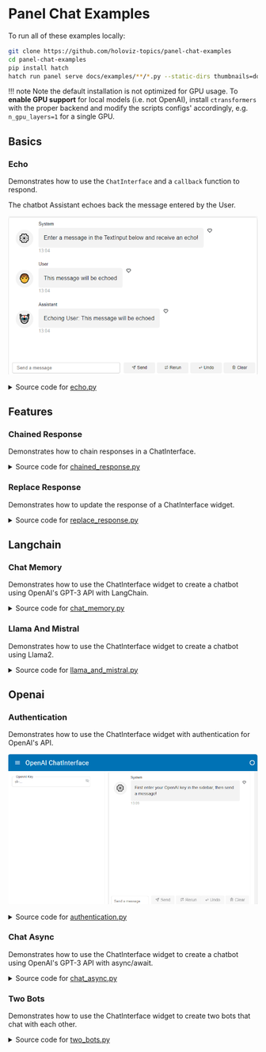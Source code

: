 
# Panel Chat Examples

To run all of these examples locally:
```bash
git clone https://github.com/holoviz-topics/panel-chat-examples
cd panel-chat-examples
pip install hatch
hatch run panel serve docs/examples/**/*.py --static-dirs thumbnails=docs/assets/thumbnails --autoreload
```

!!! note
    Note the default installation is not optimized for GPU usage. To **enable GPU support** for
    local models (i.e. not OpenAI), install `ctransformers` with the proper backend and modify the
    scripts configs' accordingly, e.g. `n_gpu_layers=1` for a single GPU.

## Basics

### Echo

Demonstrates how to use the `ChatInterface` and a `callback` function to respond.

The chatbot Assistant echoes back the message entered by the User.

[<img src="assets/thumbnails/echo.png" alt="Echo" style="max-height: 400px; max-width: 100%;">](examples/basics/echo.py)

<details>
<summary>Source code for <a href='examples/basics/echo.py' target='_blank'>echo.py</a></summary>
```python
"""
Demonstrates how to use the `ChatInterface` and a `callback` function to respond.

The chatbot Assistant echoes back the message entered by the User.
"""

import panel as pn

pn.extension()


def callback(contents: str, user: str, instance: pn.widgets.ChatInterface):
    message = f"Echoing {user}: {contents}"
    return message


chat_interface = pn.widgets.ChatInterface(callback=callback)
chat_interface.send(
    "Enter a message in the TextInput below and receive an echo!",
    user="System",
    respond=False,
)
chat_interface.servable()
```
</details>


### Echo Stream

Demonstrates how to use the `ChatInterface` and a `callback` function to stream back responses.

The chatbot Assistant echoes back the message entered by the User in a *streaming* fashion.

[<img src="assets/thumbnails/echo_stream.png" alt="Echo Stream" style="max-height: 400px; max-width: 100%;">](examples/basics/echo_stream.py)

<details>
<summary>Source code for <a href='examples/basics/echo_stream.py' target='_blank'>echo_stream.py</a></summary>
```python
"""
Demonstrates how to use the `ChatInterface` and a `callback` function to stream back responses.

The chatbot Assistant echoes back the message entered by the User in a *streaming* fashion.
"""


from time import sleep

import panel as pn

pn.extension()


def callback(contents: str, user: str, instance: pn.widgets.ChatInterface):
    sleep(1)
    message = ""
    for char in contents:
        sleep(0.05)
        message += char
        yield message


chat_interface = pn.widgets.ChatInterface(callback=callback)
chat_interface.send(
    "Enter a message in the TextInput below and receive an echo!",
    user="System",
    respond=False,
)
chat_interface.servable()
```
</details>


## Features

### Chained Response

Demonstrates how to chain responses in a ChatInterface.
<details>
<summary>Source code for <a href='examples/features/chained_response.py' target='_blank'>chained_response.py</a></summary>
```python
"""
Demonstrates how to chain responses in a ChatInterface.
"""

from time import sleep

import panel as pn

pn.extension()

ARM_BOT = "Arm Bot"
LEG_BOT = "Leg Bot"


async def callback(contents: str, user: str, instance: pn.widgets.ChatInterface):
    sleep(1)
    if user == "User":
        yield {
            "user": ARM_BOT,
            "avatar": "🦾",
            "value": f"Hey, {LEG_BOT}! Did you hear the user?",
        }
        instance.respond()
    elif user == ARM_BOT:
        user_entry = instance.value[-3]
        user_contents = user_entry.value
        yield {
            "user": LEG_BOT,
            "avatar": "🦿",
            "value": f'Yeah! They said "{user_contents}".',
        }


chat_interface = pn.widgets.ChatInterface(callback=callback)
chat_interface.send("Send a message!", user="System", respond=False)
chat_interface.servable()
```
</details>


### Delayed Placeholder

Demonstrates how to delay the display of the placeholder.
<details>
<summary>Source code for <a href='examples/features/delayed_placeholder.py' target='_blank'>delayed_placeholder.py</a></summary>
```python
"""
Demonstrates how to delay the display of the placeholder.
"""

from asyncio import sleep
from random import choice

import panel as pn

pn.extension()


async def callback(contents: str, user: str, instance: pn.widgets.ChatInterface):
    try:
        seconds = float(contents)
        if 0 < seconds < 10:
            await sleep(seconds)
            return f"Slept {contents} seconds!"
        else:
            return "Please enter a number between 1 and 9!"
    except ValueError:
        return "Please enter a number!"


chat_interface = pn.widgets.ChatInterface(
    callback=callback,
    placeholder_threshold=2,
    placeholder_text="Waiting for reply...",
)
chat_interface.send(
    "Send a number to make the system sleep between 1 and 9 seconds!",
    user="System",
    respond=False,
)
chat_interface.servable()
```
</details>


### Replace Response

Demonstrates how to update the response of a ChatInterface widget.
<details>
<summary>Source code for <a href='examples/features/replace_response.py' target='_blank'>replace_response.py</a></summary>
```python
"""
Demonstrates how to update the response of a ChatInterface widget.
"""

from asyncio import sleep
from random import choice

import panel as pn

pn.extension()


async def callback(contents: str, user: str, instance: pn.widgets.ChatInterface):
    yield "Let me flip the coin for you..."
    await sleep(1)

    characters = "/|\\_"
    index = 0
    for _ in range(0, 28):
        index = (index + 1) % len(characters)
        yield "\r" + characters[index]
        await sleep(0.005)

    result = choice(["heads", "tails"])
    if result in contents.lower():
        yield f"Woohoo, {result}! You win!"
    else:
        yield f"Aw, got {result}. Try again!"


chat_interface = pn.widgets.ChatInterface(
    widgets=[pn.widgets.RadioButtonGroup(options=["Heads!", "Tails!"])],
    callback=callback,
    callback_user="Game Master",
)
chat_interface.send(
    "Select heads or tails, then click send!", user="System", respond=False
)
chat_interface.servable()
```
</details>


### Slim Interface

Demonstrates how to create a slim ChatInterface widget that fits in the sidebar.
<details>
<summary>Source code for <a href='examples/features/slim_interface.py' target='_blank'>slim_interface.py</a></summary>
```python
"""
Demonstrates how to create a slim ChatInterface widget that fits in the sidebar.
"""
import panel as pn

pn.extension()


async def callback(contents: str, user: str, instance: pn.widgets.ChatInterface):
    message = f"Echoing {user}: {contents}"
    return message


chat_interface = pn.widgets.ChatInterface(
    callback=callback,
    show_send=False,
    show_rerun=False,
    show_undo=False,
    show_clear=False,
    show_button_name=False,
    height=875,
    width=475,
)
chat_interface.send("Send a message and hear an echo!", user="System", respond=False)

pn.template.FastListTemplate(
    main=["# Insert the main content here to chat about it; maybe a PDF?"],
    sidebar=[chat_interface],
    sidebar_width=500,
).servable()
```
</details>


## Langchain

### Chat Memory

Demonstrates how to use the ChatInterface widget to create a chatbot using
OpenAI's GPT-3 API with LangChain.
<details>
<summary>Source code for <a href='examples/langchain/chat_memory.py' target='_blank'>chat_memory.py</a></summary>
```python
"""
Demonstrates how to use the ChatInterface widget to create a chatbot using
OpenAI's GPT-3 API with LangChain.
"""

import panel as pn
from langchain.chains import ConversationChain
from langchain.chat_models import ChatOpenAI
from langchain.memory import ConversationBufferMemory

pn.extension()


async def callback(contents: str, user: str, instance: pn.widgets.ChatInterface):
    await chain.apredict(input=contents)


chat_interface = pn.widgets.ChatInterface(callback=callback, callback_user="ChatGPT")
chat_interface.send(
    "Send a message to get a reply from ChatGPT!", user="System", respond=False
)

callback_handler = pn.widgets.langchain.PanelCallbackHandler(
    chat_interface=chat_interface
)
llm = ChatOpenAI(streaming=True, callbacks=[callback_handler])
memory = ConversationBufferMemory()
chain = ConversationChain(llm=llm, memory=memory)
chat_interface.servable()
```
</details>


### Chroma Pdf Qa

Demonstrates how to use the ChatInterface widget to chat about a PDF using
OpenAI's API with LangChain.
<details>
<summary>Source code for <a href='examples/langchain/chroma_pdf_qa.py' target='_blank'>chroma_pdf_qa.py</a></summary>
```python
"""
Demonstrates how to use the ChatInterface widget to chat about a PDF using
OpenAI's API with LangChain.
"""

import os
import tempfile

import panel as pn
from langchain.chains import RetrievalQA
from langchain.document_loaders import PyPDFLoader
from langchain.embeddings import OpenAIEmbeddings
from langchain.llms import OpenAI
from langchain.text_splitter import CharacterTextSplitter
from langchain.vectorstores import Chroma

pn.extension()


def initialize_chain():
    if key_input.value:
        os.environ["OPENAI_API_KEY"] = key_input.value

    selections = (pdf_input.value, k_slider.value, chain_select.value)
    if selections in pn.state.cache:
        return pn.state.cache[selections]

    chat_input.placeholder = "Ask questions here!"

    # load document
    with tempfile.NamedTemporaryFile("wb", delete=False) as f:
        f.write(pdf_input.value)
    file_name = f.name
    loader = PyPDFLoader(file_name)
    documents = loader.load()
    # split the documents into chunks
    text_splitter = CharacterTextSplitter(chunk_size=1000, chunk_overlap=0)
    texts = text_splitter.split_documents(documents)
    # select which embeddings we want to use
    embeddings = OpenAIEmbeddings()
    # create the vectorestore to use as the index
    db = Chroma.from_documents(texts, embeddings)
    # expose this index in a retriever interface
    retriever = db.as_retriever(
        search_type="similarity", search_kwargs={"k": k_slider.value}
    )
    # create a chain to answer questions
    qa = RetrievalQA.from_chain_type(
        llm=OpenAI(),
        chain_type=chain_select.value,
        retriever=retriever,
        return_source_documents=True,
        verbose=True,
    )
    return qa


async def respond(contents, user, chat_interface):
    if not pdf_input.value:
        chat_interface.send(
            {"user": "System", "value": "Please first upload a PDF!"}, respond=False
        )
        return
    elif chat_interface.active == 0:
        chat_interface.active = 1
        chat_interface.active_widget.placeholder = "Ask questions here!"
        yield {"user": "OpenAI", "value": "Let's chat about the PDF!"}
        return

    qa = initialize_chain()
    response = qa({"query": contents})
    answers = pn.Column(response["result"])
    answers.append(pn.layout.Divider())
    for doc in response["source_documents"][::-1]:
        answers.append(f"**Page {doc.metadata['page']}**:")
        answers.append(f"```\n{doc.page_content}\n```")
    yield {"user": "OpenAI", "value": answers}


pdf_input = pn.widgets.FileInput(accept=".pdf", value="", height=50)
key_input = pn.widgets.PasswordInput(
    name="OpenAI Key",
    placeholder="sk-...",
)
k_slider = pn.widgets.IntSlider(
    name="Number of Relevant Chunks", start=1, end=5, step=1, value=2
)
chain_select = pn.widgets.RadioButtonGroup(
    name="Chain Type", options=["stuff", "map_reduce", "refine", "map_rerank"]
)
chat_input = pn.widgets.TextInput(placeholder="First, upload a PDF!")
chat_interface = pn.widgets.ChatInterface(
    callback=respond, sizing_mode="stretch_width", widgets=[pdf_input, chat_input]
)
chat_interface.send(
    {"user": "System", "value": "Please first upload a PDF and click send!"},
    respond=False,
)
template = pn.template.BootstrapTemplate(
    sidebar=[key_input, k_slider, chain_select], main=[chat_interface]
)
template.servable()
```
</details>


### Llama And Mistral

Demonstrates how to use the ChatInterface widget to create a chatbot using
Llama2.
<details>
<summary>Source code for <a href='examples/langchain/llama_and_mistral.py' target='_blank'>llama_and_mistral.py</a></summary>
```python
"""
Demonstrates how to use the ChatInterface widget to create a chatbot using
Llama2.
"""

import panel as pn

from langchain.chains import LLMChain
from langchain.llms import CTransformers
from langchain.prompts import PromptTemplate

pn.extension()

MODEL_KWARGS = {
    "llama": {
        "model": "TheBloke/Llama-2-7b-Chat-GGUF",
        "model_file": "llama-2-7b-chat.Q5_K_M.gguf",
    },
    "mistral": {
        "model": "TheBloke/Mistral-7B-Instruct-v0.1-GGUF",
        "model_file": "mistral-7b-instruct-v0.1.Q4_K_M.gguf",
    },
}
llm_chains = {}

TEMPLATE = """<s>[INST] You are a friendly chat bot who's willing to help answer the user:
{user_input} [/INST] </s>
"""


async def callback(contents: str, user: str, instance: pn.widgets.ChatInterface):
    config = {"max_new_tokens": 256, "temperature": 0.5}

    for model in MODEL_KWARGS:
        if model not in llm_chains:
            llm = CTransformers(**MODEL_KWARGS[model], config=config)
            prompt = PromptTemplate(template=TEMPLATE, input_variables=["user_input"])
            llm_chain = LLMChain(prompt=prompt, llm=llm)
            llm_chains[model] = llm_chain
        instance.send(
            await llm_chains[model].apredict(user_input=contents),
            user=model.title(),
            respond=False,
        )


chat_interface = pn.widgets.ChatInterface(callback=callback)
chat_interface.send(
    "Send a message to get a reply from both Llama 2 and Mistral (7B)!",
    user="System",
    respond=False,
)
chat_interface.servable()
```
</details>


### Math Chain

Demonstrates how to use the ChatInterface widget to create
a math chatbot using OpenAI's text-davinci-003 model with LangChain.
<details>
<summary>Source code for <a href='examples/langchain/math_chain.py' target='_blank'>math_chain.py</a></summary>
```python
"""
Demonstrates how to use the ChatInterface widget to create
a math chatbot using OpenAI's text-davinci-003 model with LangChain.
"""

import panel as pn
from langchain.chains import LLMMathChain
from langchain.llms import OpenAI

pn.extension()


async def callback(contents: str, user: str, instance: pn.widgets.ChatInterface):
    final_answer = await llm_math.arun(question=contents)
    instance.stream(final_answer, entry=instance.value[-1])


chat_interface = pn.widgets.ChatInterface(callback=callback, callback_user="Langchain")
chat_interface.send(
    "Send a message to get a reply from ChatGPT!", user="System", respond=False
)

callback_handler = pn.widgets.langchain.PanelCallbackHandler(
    chat_interface=chat_interface
)
llm = OpenAI(streaming=True, callbacks=[callback_handler])
llm_math = LLMMathChain.from_llm(llm, verbose=True)
chat_interface.servable()
```
</details>


## Openai

### Authentication

Demonstrates how to use the ChatInterface widget with authentication for
OpenAI's API.

[<img src="assets/thumbnails/authentication.png" alt="Authentication" style="max-height: 400px; max-width: 100%;">](examples/openai/authentication.py)

<details>
<summary>Source code for <a href='examples/openai/authentication.py' target='_blank'>authentication.py</a></summary>
```python
"""
Demonstrates how to use the ChatInterface widget with authentication for
OpenAI's API.
"""

import os

import openai
import panel as pn

SYSTEM_KWARGS = dict(
    user="System",
    respond=False,
)


def add_key_to_env(key):
    if not key.startswith("sk-"):
        chat_interface.send("Please enter a valid OpenAI key!", **SYSTEM_KWARGS)
        return

    os.environ["OPENAI_API_KEY"] = key
    chat_interface.send(
        "Your OpenAI key has been set. Feel free to minimize the sidebar.",
        **SYSTEM_KWARGS
    )
    chat_interface.disabled = False


async def callback(
    contents: str,
    user: str,
    instance: pn.widgets.ChatInterface,
):
    if "OPENAI_API_KEY" not in os.environ:
        yield "Please first set your OpenAI key in the sidebar!"
        return

    response = await openai.ChatCompletion.acreate(
        model="gpt-3.5-turbo",
        messages=[{"role": "user", "content": contents}],
        stream=True,
    )
    message = ""
    async for chunk in response:
        message += chunk["choices"][0]["delta"].get("content", "")
        yield message


key_input = pn.widgets.PasswordInput(placeholder="sk-...", name="OpenAI Key")
pn.bind(add_key_to_env, key=key_input, watch=True)

chat_interface = pn.widgets.ChatInterface(callback=callback, disabled=True)
chat_interface.send(
    "First enter your OpenAI key in the sidebar, then send a message!", **SYSTEM_KWARGS
)

pn.template.MaterialTemplate(
    title="OpenAI ChatInterface",
    sidebar=[key_input],
    main=[chat_interface],
).servable()
```
</details>


### Chat

Demonstrates how to use the ChatInterface widget to create a chatbot using
OpenAI's GPT-3 API.
<details>
<summary>Source code for <a href='examples/openai/chat.py' target='_blank'>chat.py</a></summary>
```python
"""
Demonstrates how to use the ChatInterface widget to create a chatbot using
OpenAI's GPT-3 API.
"""

import openai
import panel as pn

pn.extension()


async def callback(contents: str, user: str, instance: pn.widgets.ChatInterface):
    response = openai.ChatCompletion.create(
        model="gpt-3.5-turbo",
        messages=[{"role": "user", "content": contents}],
        stream=True,
    )
    message = ""
    for chunk in response:
        message += chunk["choices"][0]["delta"].get("content", "")
        yield message


chat_interface = pn.widgets.ChatInterface(callback=callback, callback_user="ChatGPT")
chat_interface.send(
    "Send a message to get a reply from ChatGPT!", user="System", respond=False
)
chat_interface.servable()
```
</details>


### Chat Async

Demonstrates how to use the ChatInterface widget to create a chatbot using
OpenAI's GPT-3 API with async/await.
<details>
<summary>Source code for <a href='examples/openai/chat_async.py' target='_blank'>chat_async.py</a></summary>
```python
"""
Demonstrates how to use the ChatInterface widget to create a chatbot using
OpenAI's GPT-3 API with async/await.
"""

import openai
import panel as pn

pn.extension()


async def callback(contents: str, user: str, instance: pn.widgets.ChatInterface):
    response = await openai.ChatCompletion.acreate(
        model="gpt-3.5-turbo",
        messages=[{"role": "user", "content": contents}],
        stream=True,
    )
    message = ""
    async for chunk in response:
        message += chunk["choices"][0]["delta"].get("content", "")
        yield message


chat_interface = pn.widgets.ChatInterface(callback=callback, callback_user="ChatGPT")
chat_interface.send(
    "Send a message to get a reply from ChatGPT!", user="System", respond=False
)
chat_interface.servable()
```
</details>


### Image

Demonstrates how to use the ChatInterface widget to create an image using
OpenAI's DALL-E API.
<details>
<summary>Source code for <a href='examples/openai/image.py' target='_blank'>image.py</a></summary>
```python
"""
Demonstrates how to use the ChatInterface widget to create an image using
OpenAI's DALL-E API.
"""

import openai
import panel as pn

pn.extension()


def callback(contents: str, user: str, instance: pn.widgets.ChatInterface):
    response = openai.Image.create(prompt=contents, n=1, size="256x256")
    image_url = response["data"][0]["url"]
    return pn.pane.Image(image_url, width=256, height=256)


chat_interface = pn.widgets.ChatInterface(
    callback=callback, callback_user="DALL-E", placeholder_text="Generating..."
)
chat_interface.send(
    "Create an image by providing a prompt!", user="System", respond=False
)
chat_interface.servable()
```
</details>


### Two Bots

Demonstrates how to use the ChatInterface widget to create two bots that
chat with each other.
<details>
<summary>Source code for <a href='examples/openai/two_bots.py' target='_blank'>two_bots.py</a></summary>
```python
"""
Demonstrates how to use the ChatInterface widget to create two bots that
chat with each other.
"""

import openai
import panel as pn

pn.extension()


async def callback(
    contents: str,
    user: str,
    instance: pn.widgets.ChatInterface,
):
    if user in ["User", "Happy Bot"]:
        callback_user = "Nerd Bot"
        callback_avatar = "🤓"
    elif user == "Nerd Bot":
        callback_user = "Happy Bot"
        callback_avatar = "😃"

    prompt = f"Think profoundly about {contents}, then ask a question."
    response = await openai.ChatCompletion.acreate(
        model="gpt-3.5-turbo",
        messages=[{"role": "user", "content": prompt}],
        stream=True,
        max_tokens=250,
        temperature=0.1,
    )
    message = ""
    async for chunk in response:
        message += chunk["choices"][0]["delta"].get("content", "")
        yield {"user": callback_user, "avatar": callback_avatar, "value": message}

    if len(instance.value) % 6 == 0:  # stop at every 6 messages
        instance.send(
            "That's it for now! Thanks for chatting!", user="System", respond=False
        )
        return
    instance.respond()


chat_interface = pn.widgets.ChatInterface(callback=callback)
chat_interface.send(
    "Enter a topic for the bots to discuss! Beware the token usage!",
    user="System",
    respond=False,
)
chat_interface.servable()
```
</details>


### Upload

Demonstrates how to use the ChatInterface widget to create a chatbot
that can generate plots using hvplot.
<details>
<summary>Source code for <a href='examples/openai/upload.py' target='_blank'>upload.py</a></summary>
```python
"""
Demonstrates how to use the ChatInterface widget to create a chatbot
that can generate plots using hvplot.
"""

import re
from typing import Union

import openai
import pandas as pd
import panel as pn
from panel.io.mime_render import exec_with_return

DATAFRAME_PROMPT = """
    Here are the columns in your DataFrame: {columns}.
    Create a plot with hvplot that highlights an interesting
    relationship between the columns with hvplot groupby kwarg.
"""

CODE_REGEX = re.compile(r"```python(.*?)```", re.DOTALL)


async def respond_with_openai(contents: Union[pd.DataFrame, str]):
    # extract the DataFrame
    if isinstance(contents, pd.DataFrame):
        global df
        df = contents
        columns = contents.columns
        message = DATAFRAME_PROMPT.format(columns=columns)
    else:
        message = contents

    response = await openai.ChatCompletion.acreate(
        model="gpt-3.5-turbo",
        messages=[{"role": "user", "content": message}],
        temperature=0,
        max_tokens=500,
        stream=True,
    )
    message = ""
    async for chunk in response:
        message += chunk["choices"][0]["delta"].get("content", "")
        yield {"user": "ChatGPT", "value": message}


async def respond_with_executor(code: str):
    code_block = f"```python\n{code}\n```"
    return {
        "user": "Executor",
        "value": pn.Tabs(
            ("Plot", exec_with_return(code=code, global_context=globals())),
            ("Code", code_block),
        ),
    }


async def callback(
    contents: Union[str, pd.DataFrame],
    name: str,
    instance: pn.widgets.ChatInterface,
):
    if not isinstance(contents, (str, pd.DataFrame)):
        return

    if name == "User":
        async for chunk in respond_with_openai(contents):
            yield chunk
        instance.respond()
    elif CODE_REGEX.search(contents):
        yield await respond_with_executor(CODE_REGEX.search(contents).group(1))


chat_interface = pn.widgets.ChatInterface(
    widgets=[pn.widgets.TextInput(), pn.widgets.FileInput()],
    callback=callback,
)
chat_interface.send(
    "Send a message to ChatGPT or upload a CSV file to get started!",
    user="System",
    respond=False,
)
chat_interface.servable()
```
</details>

